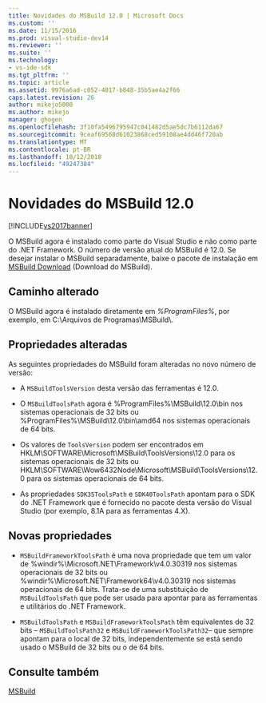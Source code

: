 ```yaml
---
title: Novidades do MSBuild 12.0 | Microsoft Docs
ms.custom: ''
ms.date: 11/15/2016
ms.prod: visual-studio-dev14
ms.reviewer: ''
ms.suite: ''
ms.technology:
- vs-ide-sdk
ms.tgt_pltfrm: ''
ms.topic: article
ms.assetid: 9976a6ad-c052-4017-b848-35b5ae4a2f66
caps.latest.revision: 26
author: mikejo5000
ms.author: mikejo
manager: ghogen
ms.openlocfilehash: 3f10fa5496795947c041482d5ae5dc7b6112da67
ms.sourcegitcommit: 9ceaf69568d61023868ced59108ae4dd46f720ab
ms.translationtype: MT
ms.contentlocale: pt-BR
ms.lasthandoff: 10/12/2018
ms.locfileid: "49247384"
---
```

# <a name="what39s-new-in-msbuild-120"></a>Novidades do MSBuild 12.0
[!INCLUDE[vs2017banner](../includes/vs2017banner.md)]

O MSBuild agora é instalado como parte do Visual Studio e não como parte do .NET Framework. O número de versão atual do MSBuild é 12.0. Se desejar instalar o MSBuild separadamente, baixe o pacote de instalação em [MSBuild Download](http://go.microsoft.com/fwlink/?LinkId=309745) (Download do MSBuild).  
  
## <a name="changed-path"></a>Caminho alterado  
 O MSBuild agora é instalado diretamente em *%ProgramFiles%*, por exemplo, em C:\Arquivos de Programas\MSBuild\\.  
  
## <a name="changed-properties"></a>Propriedades alteradas  
 As seguintes propriedades do MSBuild foram alteradas no novo número de versão:  
  
-   A `MSBuildToolsVersion` desta versão das ferramentas é 12.0.  
  
-   O `MSBuildToolsPath` agora é %ProgramFiles%\MSBuild\12.0\bin nos sistemas operacionais de 32 bits ou %ProgramFiles%\MSBuild\12.0\bin\amd64 nos sistemas operacionais de 64 bits.  
  
-   Os valores de `ToolsVersion` podem ser encontrados em HKLM\SOFTWARE\Microsoft\MSBuild\ToolsVersions\12.0 para os sistemas operacionais de 32 bits ou HKLM\SOFTWARE\Wow6432Node\Microsoft\MSBuild\ToolsVersions\12.0 para os sistemas operacionais de 64 bits.  
  
-   As propriedades `SDK35ToolsPath` e `SDK40ToolsPath` apontam para o SDK do .NET Framework que é fornecido no pacote desta versão do Visual Studio (por exemplo, 8.1A para as ferramentas 4.X).  
  
## <a name="new-properties"></a>Novas propriedades  
  
-   `MSBuildFrameworkToolsPath` é uma nova propriedade que tem um valor de %windir%\Microsoft.NET\Framework\v4.0.30319 nos sistemas operacionais de 32 bits ou %windir%\Microsoft.NET\Framework64\v4.0.30319 nos sistemas operacionais de 64 bits. Trata-se de uma substituição de `MSBuildToolsPath` que pode ser usada para apontar para as ferramentas e utilitários do .NET Framework.  
  
-   `MSBuildToolsPath` e `MSBuildFrameworkToolsPath` têm equivalentes de 32 bits – `MSBuildToolsPath32` e `MSBuildFrameworkToolsPath32`– que sempre apontam para o local de 32 bits, independentemente se está sendo usado o MSBuild de 32 bits ou o de 64 bits.

## <a name="see-also"></a>Consulte também
[MSBuild](msbuild.md)


